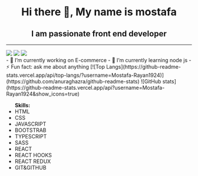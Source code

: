 
 <h1 align="center">Hi there 👋, My name is mostafa </h1>
 <h2 align="center">I am passionate front end developer</h2>
 <hr>
<span><a href="https://www.facebook.com/tata.rayan.5"><img src="https://cdn.jsdelivr.net/npm/simple-icons@3.0.1/icons/facebook.svg"></a></span>
<span><a href="https://www.linkedin.com/in/mostafa-rayan-86305b247/"><img src="https://cdn.jsdelivr.net/npm/simple-icons@3.0.1/icons/linkedin.svg"></a></span>
<span><a href="https://www.instagram.com/mostafarayan7/?hl=en"><img src="https://cdn.jsdelivr.net/npm/simple-icons@3.0.1/icons/instagram.svg"></a></span>
<br>
- 🔭 I’m currently working on  E-commerce 
- 🌱 I’m currently learning  node js 
- ⚡ Fun fact: ask me about anything 
<span>[![Top Langs](https://github-readme-stats.vercel.app/api/top-langs/?username=Mostafa-Rayan1924)](https://github.com/anuraghazra/github-readme-stats)</span> <span>![GitHub stats](https://github-readme-stats.vercel.app/api?username=Mostafa-Rayan1924&show_icons=true) </span>
<ul>
 <b>Skills:</b>
 <li>HTML</li>
 <li>CSS</li>
 <li>JAVASCRIPT</li>
 <li>BOOTSTRAB</li>
 <li>TYPESCRIPT</li>
 <li>SASS</li>
 <li>REACT</li>
 <li>REACT HOOKS</li>
 <li>REACT REDUX</li>   
 <li>GIT&GITHUB</li>   
</ul>
























<!-- <h1 align="center">Hello i.m Mostafa 👋</h1> -->

<!-- <hr> -->
<!-- <p align="center">
<a align="center" href="https://www.facebook.com/tata.rayan.5"><img src="https://th.bing.com/th/id/R.c9313766815bf00fcca350116f6115a4?rik=8IfDZFHmu6w%2bvQ&pid=ImgRaw&r=0" width="50px"></a>
  <a  align="center" href="https://www.instagram.com/mostafarayan7/"> <img src="https://th.bing.com/th/id/OIP.kt3jVYscL47-xLLO8LVqEwAAAA?pid=ImgDet&rs=1" width="50px"> </a>
    <a  align="center" href="https://wa.me/+0201156581025"> <img src="https://1.bp.blogspot.com/-IGynNsb4rcs/XqiBmNkOkAI/AAAAAAAAAKQ/cuWjzBXCRC0V6ZAdEpJBWm754KPceULwACPcBGAYYCw/s1200/whatsapp-apk-android.jpg" width="50px"> </a> 
</p>

 




